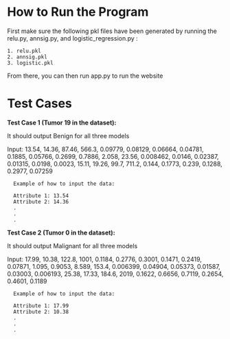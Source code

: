 # How to Run the Program

First make sure the following pkl files have been generated by running the relu.py, annsig.py, and logistic_regression.py :
```
1. relu.pkl
2. annsig.pkl
3. logistic.pkl
```

From there, you can then run app.py to run the website

# Test Cases

**Test Case 1 (Tumor 19 in the dataset):** 

It should output Benign for all three models

Input: 13.54, 14.36, 87.46, 566.3, 0.09779, 0.08129, 0.06664, 0.04781, 0.1885, 0.05766, 0.2699, 0.7886, 2.058, 23.56, 0.008462, 0.0146, 0.02387, 0.01315, 0.0198, 0.0023, 15.11, 19.26, 99.7, 711.2, 0.144, 0.1773, 0.239, 0.1288, 0.2977, 0.07259

```
  Example of how to input the data:
  
  Attribute 1: 13.54 
  Attribute 2: 14.36
  .
  .
  .
```


**Test Case 2 (Tumor 0 in the dataset):**

It should output Malignant for all three models

Input: 17.99, 10.38, 122.8, 1001, 0.1184, 0.2776, 0.3001, 0.1471, 0.2419, 0.07871, 1.095, 0.9053, 8.589, 153.4, 0.006399, 0.04904, 0.05373, 0.01587, 0.03003, 0.006193, 25.38, 17.33, 184.6, 2019, 0.1622, 0.6656, 0.7119, 0.2654, 0.4601, 0.1189

```
  Example of how to input the data:
  
  Attribute 1: 17.99 
  Attribute 2: 10.38
  .
  .
  .
```
